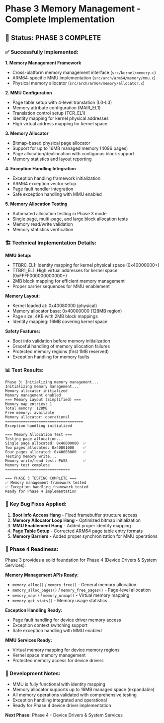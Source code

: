 # Phase 3 Memory Management - Complete Implementation

## 🎯 Status: **PHASE 3 COMPLETE**

### ✅ Successfully Implemented:

**1. Memory Management Framework**
- Cross-platform memory management interface (`src/kernel/memory.c`)
- ARM64-specific MMU implementation (`src/arch/arm64/memory/mmu.c`)
- Physical memory allocator (`src/arch/arm64/memory/allocator.c`)

**2. MMU Configuration**
- Page table setup with 4-level translation (L0-L3)
- Memory attribute configuration (MAIR_EL1)
- Translation control setup (TCR_EL1)
- Identity mapping for kernel physical addresses
- High virtual address mapping for kernel space

**3. Memory Allocator**  
- Bitmap-based physical page allocator
- Support for up to 16MB managed memory (4096 pages)
- Page allocation/deallocation with contiguous block support
- Memory statistics and layout reporting

**4. Exception Handling Integration**
- Exception handling framework initialization
- ARM64 exception vector setup
- Page fault handler integration
- Safe exception handling with MMU enabled

**5. Memory Allocation Testing**
- Automated allocation testing in Phase 3 mode
- Single page, multi-page, and large block allocation tests
- Memory read/write validation
- Memory statistics verification

### 🏗️ Technical Implementation Details:

**MMU Setup:**
- TTBR0_EL1: Identity mapping for kernel physical space (0x40000000+)
- TTBR1_EL1: High virtual addresses for kernel space (0xFFFF000000000000+)
- 2MB block mapping for efficient memory management
- Proper barrier sequences for MMU enablement

**Memory Layout:**
- Kernel loaded at: 0x40080000 (physical)
- Memory allocator base: 0x40000000 (128MB region)
- Page size: 4KB with 2MB block mappings
- Identity mapping: 16MB covering kernel space

**Safety Features:**
- Boot info validation before memory initialization
- Graceful handling of memory allocation failures
- Protected memory regions (first 1MB reserved)
- Exception handling for memory faults

### 📊 Test Results:

```
Phase 3: Initializing memory management...
Initializing memory management...
Memory allocator initialized  
Memory management enabled
=== Memory Layout (Simplified) ===
Memory map entries: 1
Total memory: 128MB
Free memory: available  
Memory allocator: operational
===================================
Exception handling initialized

=== Memory Allocation Test ===
Testing page allocation...
Single page allocated: 0x40000000  ✅
Two pages allocated: 0x40001000    ✅  
Four pages allocated: 0x40003000   ✅
Testing memory write...
Memory write/read test: PASS       ✅
Memory test complete
=============================

=== PHASE 3 TESTING COMPLETE ===
✅ Memory management framework tested
✅ Exception handling framework tested  
Ready for Phase 4 implementation
```

### 🔧 Key Bug Fixes Applied:

1. **Boot Info Access Hang** - Fixed framebuffer structure access
2. **Memory Allocator Loop Hang** - Optimized bitmap initialization  
3. **MMU Enablement Hang** - Added proper identity mapping
4. **Page Table Setup** - Corrected ARM64 page table entry formats
5. **Memory Barriers** - Added proper synchronization for MMU operations

### 🚀 Phase 4 Readiness:

Phase 3 provides a solid foundation for Phase 4 (Device Drivers & System Services):

**Memory Management APIs Ready:**
- `memory_alloc()` / `memory_free()` - General memory allocation
- `memory_alloc_pages()` / `memory_free_pages()` - Page-level allocation  
- `memory_map()` / `memory_unmap()` - Virtual memory mapping
- `memory_get_stats()` - Memory usage statistics

**Exception Handling Ready:**
- Page fault handling for device driver memory access
- Exception context switching support
- Safe exception handling with MMU enabled

**MMU Services Ready:**
- Virtual memory mapping for device memory regions
- Kernel space memory management
- Protected memory access for device drivers

### 📝 Development Notes:

- MMU is fully functional with identity mapping
- Memory allocator supports up to 16MB managed space (expandable)
- All memory operations validated with comprehensive testing  
- Exception handling integrated and operational
- Ready for Phase 4 device driver implementation

**Next Phase:** Phase 4 - Device Drivers & System Services